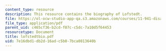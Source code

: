 ```yaml
---
content_type: resource
description: This resource contains the biography of Lofstedt.
file: https://ol-ocw-studio-app-qa.s3.amazonaws.com/courses/11-941-disaster-vulnerability-and-resilience-spring-2005/7e16dbd1db2d16adc5b07bca0813640b_lofstedtbio.pdf
file_type: application/pdf
parent_uid: c465cf36-b2cd-f07c-c5dc-7a10d5f64453
resourcetype: Document
title: lofstedtbio.pdf
uid: 7e16dbd1-db2d-16ad-c5b0-7bca0813640b
---
```

